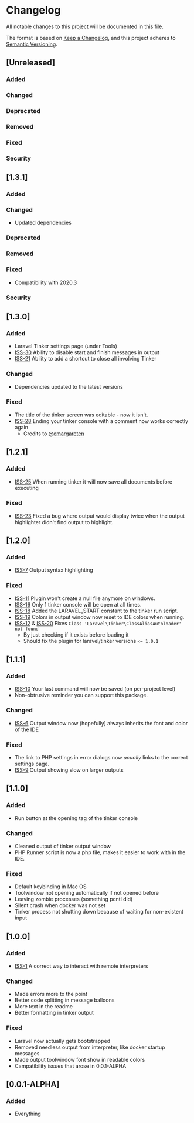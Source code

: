 # Changelog

All notable changes to this project will be documented in this file.

The format is based on [Keep a Changelog](https://keepachangelog.com/en/1.0.0/),
and this project adheres to [Semantic Versioning](https://semver.org/spec/v2.0.0.html).

## [Unreleased]
### Added

### Changed

### Deprecated

### Removed

### Fixed

### Security
## [1.3.1]
### Added

### Changed
- Updated dependencies
### Deprecated

### Removed

### Fixed
- Compatibility with 2020.3
### Security
## [1.3.0]
### Added
- Laravel Tinker settings page (under Tools)
- [ISS-30](https://github.com/Roboroads/laravel-tinker/issues/30) Ability to disable start and finish messages in output
- [ISS-21](https://github.com/Roboroads/laravel-tinker/issues/21) Ability to add a shortcut to close all involving Tinker
### Changed
- Dependencies updated to the latest versions
### Fixed
- The title of the tinker screen was editable - now it isn't.
- [ISS-28](https://github.com/Roboroads/laravel-tinker/issues/28) Ending your tinker console with a comment now works correctly again
  - Credits to [@emargareten](https://github.com/emargareten)
 
## [1.2.1]
### Added
- [ISS-25](https://github.com/Roboroads/laravel-tinker/issues/25) When running tinker it will now save all documents before executing
### Fixed
- [ISS-23](https://github.com/Roboroads/laravel-tinker/issues/23) Fixed a bug where output would display twice when the output highlighter didn't find output to highlight.

## [1.2.0]
### Added
- [ISS-7](https://github.com/Roboroads/laravel-tinker/issues/7) Output syntax highlighting

### Fixed
- [ISS-11](https://github.com/Roboroads/laravel-tinker/issues/11) Plugin won't create a null file anymore on windows. 
- [ISS-16](https://github.com/Roboroads/laravel-tinker/issues/16) Only 1 tinker console will be open at all times.
- [ISS-18](https://github.com/Roboroads/laravel-tinker/issues/18) Added the LARAVEL_START constant to the tinker run script.
- [ISS-19](https://github.com/Roboroads/laravel-tinker/issues/19) Colors in output window now reset to IDE colors when running.
- [ISS-12](https://github.com/Roboroads/laravel-tinker/issues/12) & [ISS-20](https://github.com/Roboroads/laravel-tinker/issues/20) Fixes `Class 'Laravel\Tinker\ClassAliasAutoloader' not found`
  - By just checking if it exists before loading it
  - Should fix the plugin for laravel/tinker versions `<= 1.0.1`
   
## [1.1.1]
### Added
- [ISS-10](https://github.com/Roboroads/laravel-tinker/issues/10) Your last command will now be saved (on per-project level)
- Non-obtrusive reminder you can support this package.
 
### Changed
- [ISS-6](https://github.com/Roboroads/laravel-tinker/issues/6) Output window now (hopefully) always inherits the font and color of the IDE

### Fixed
- The link to PHP settings in error dialogs now *acually* links to the correct settings page.
- [ISS-9](https://github.com/Roboroads/laravel-tinker/issues/9) Output showing slow on larger outputs

## [1.1.0]

### Added
- Run button at the opening tag of the tinker console

### Changed
- Cleaned output of tinker output window
- PHP Runner script is now a php file, makes it easier to work with in the IDE.
 
### Fixed
- Default keybinding in Mac OS
- Toolwindow not opening automatically if not opened before
- Leaving zombie processes (something pcntl did)
- Silent crash when docker was not set
- Tinker process not shutting down because of waiting for non-existent input

## [1.0.0]
### Added
- [ISS-1](https://github.com/Roboroads/laravel-tinker/issues/1) A correct way to interact with remote interpreters

### Changed
- Made errors more to the point
- Better code splitting in message balloons
- More text in the readme
- Better formatting in tinker output
 
### Fixed
- Laravel now actually gets bootstrapped
- Removed needless output from interpreter, like docker startup messages
- Made output toolwindow font show in readable colors
- Campatibility issues that arose in 0.0.1-ALPHA
 
 
## [0.0.1-ALPHA]
### Added
- Everything
